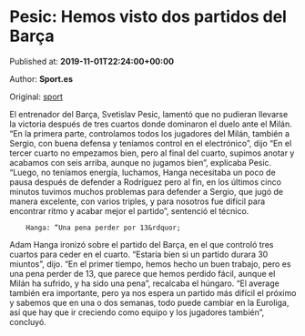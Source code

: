 
# Pesic: Hemos visto dos partidos del Barça

Published at: **2019-11-01T22:24:00+00:00**

Author: **Sport.es**

Original: [sport](https://www.sport.es/es/noticias/euroliga/pesic-hemos-visto-dos-partidos-del-barca-7710961)

El entrenador del Barça, Svetislav Pesic, lamentó que no pudieran llevarse la victoria después de tres cuartos donde dominaron el duelo ante el Milán. “En la primera parte, controlamos todos los jugadores del Milán, también a Sergio, con buena defensa y teníamos control en el electrónico&rdquor;, dijo
“En el tercer cuarto no empezamos bien, pero al final del cuarto, supimos anotar y acabamos con seis arriba, aunque no jugamos bien&rdquor;, explicaba Pesic.
“Luego, no teníamos energía, luchamos, Hanga necesitaba un poco de pausa después de defender a Rodríguez pero al fin, en los últimos cinco minutos tuvimos muchos problemas para defender a Sergio, que jugó de manera excelente, con varios triples, y para nosotros fue difícil para encontrar ritmo y acabar mejor el partido&rdquor;, sentenció el técnico.

        Hanga: “Una pena perder por 13&rdquor;
      
Adam Hanga ironizó sobre el partido del Barça, en el que controló tres cuartos para ceder en el cuarto. “Estaría bien si un partido durara 30 miuntos&rdquor;, dijo. “En el primer tiempo, hemos hecho un buen trabajo, pero es una pena perder de 13, que parece que hemos perdido fácil, aunque el Milán ha sufrido, y ha sido una pena&rdquor;, recalcaba el húngaro.
“El average también era importante, pero ya nos espera un partido más difícil el próximo y sabemos que en una o dos semanas, todo puede cambiar en la Euroliga, así que hay que ir creciendo como equipo y los jugadores también&rdquor;, concluyó.
